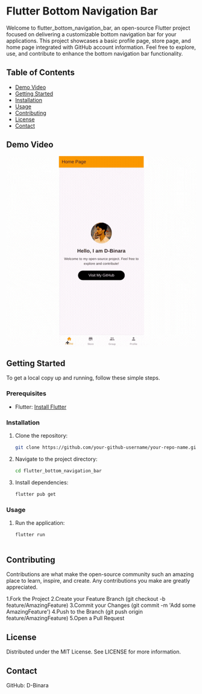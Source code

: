 # Flutter Bottom Navigation Bar

Welcome to flutter_bottom_navigation_bar, an open-source Flutter project focused on delivering a customizable bottom navigation bar for your applications. This project showcases a basic profile page, store page, and home page integrated with GitHub account information. Feel free to explore, use, and contribute to enhance the bottom navigation bar functionality.

## Table of Contents
- [Demo Video](#demo-video)
- [Getting Started](#getting-started)
- [Installation](#installation)
- [Usage](#usage)
- [Contributing](#contributing)
- [License](#license)
- [Contact](#contact)

## Demo Video
![Alt Text](demo.gif)


## Getting Started
To get a local copy up and running, follow these simple steps.

### Prerequisites
- Flutter: [Install Flutter](https://flutter.dev/docs/get-started/install)

### Installation
1. Clone the repository:
   ```sh
   git clone https://github.com/your-github-username/your-repo-name.git

2. Navigate to the project directory:
   ```sh
   cd flutter_bottom_navigation_bar

3. Install dependencies:
   ```sh
   flutter pub get

### Usage
1. Run the application:
    ```sh
   flutter run
  
## Contributing
Contributions are what make the open-source community such an amazing place to learn, inspire, and create. Any contributions you make are greatly appreciated.

1.Fork the Project
2.Create your Feature Branch (git checkout -b feature/AmazingFeature)
3.Commit your Changes (git commit -m 'Add some AmazingFeature')
4.Push to the Branch (git push origin feature/AmazingFeature)
5.Open a Pull Request

## License
Distributed under the MIT License. See LICENSE for more information.

## Contact
GitHub: D-Binara
